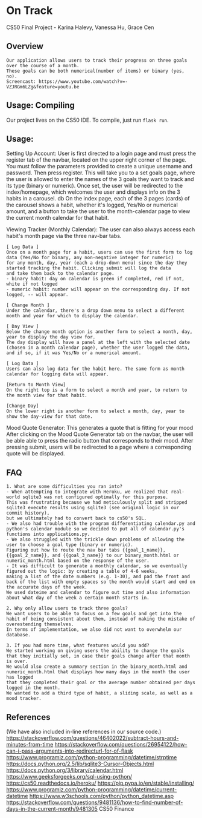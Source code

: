 # On Track
CS50 Final Project - Karina Halevy, Vanessa Hu, Grace Cen
## Overview
    Our application allows users to track their progress on three goals over the course of a month.
    These goals can be both numerical(number of items) or binary (yes, no).
    Screencast: https://www.youtube.com/watch?v=-VZJRGm6LZg&feature=youtu.be

## Usage: Compiling
Our project lives on the CS50 IDE. To compile, just run ```flask run```.

## Usage:

Setting Up Account:
User is first directed to a login page and must press the register tab of the navbar, located on the upper right corner of the page.
You must follow the parameters provided to create a unique username and password. Then press register.
This will take you to a set goals page, where the user is allowed to enter the names of the 3 goals they want to track and its type (binary or numeric).
Once set, the user will be redirected to the index/homepage, which welcomes the user and displays info on the 3 habits in a carousel.
db
On the index page, each of the 3 pages (cards) of the carousel shows a habit, whether it's logged, Yes/No or numerical amount, and a button to take the user
to the month-calendar page to view the current month calendar for that habit.

Viewing Tracker (Monthly Calendar):
    The user can also always access each habit's month page via the three nav-bar tabs.

    [ Log Data ]
    Once on a month page for a habit, users can use the first form to log data (Yes/No for binary, any non-negative integer for numeric)
    for any month, day, year (each a drop-down menu) since the day they started tracking the habit. Clicking submit will log the data
    and take them back to the calendar page.
    - binary habit: day on calendar is green if completed, red if not, white if not logged
    - numeric habit: number will appear on the corresponding day. If not logged, -- will appear.

    [ Change Month ]
    Under the calendar, there's a drop down menu to select a different month and year for which to display the calendar.

    [ Day View ]
    Below the change month option is another form to select a month, day, year to display the day view for.
    The day display will have a panel at the left with the selected date (chosen in a month calendar page), whether the user logged the data,
    and if so, if it was Yes/No or a numerical amount.

    [ Log Data ]
    Users can also log data for the habit here. The same form as month calendar for logging data will appear.

    [Return to Month View]
    On the right top is a form to select a month and year, to return to the month view for that habit.

    [Change Day]
    On the lower right is another form to select a month, day, year to show the day-view for that date.


Mood Quote Generator: This generates a quote that is fitting for your mood
    After clicking on the Mood Quote Generator tab on the navbar, the user will be able able to press the radio button that corresponds to their mood.
    After pressing submit, users will be redirected to a page where a corresponding quote will be displayed.

## FAQ
    1. What are some difficulties you ran into?
    - When attempting to integrate with Heroku, we realized that real-world sqlite3 was not configured optimally for this purpose.
    This was frustrating because we had meticulously split and stripped sqlite3 execute results using sqlite3 (see original logic in our commit history),
    but we ultimately had to convert back to cs50's SQL.
    - We also had trouble with the program differentiating calendar.py and python's calendar module so we decided to put all of calendar.py's functions into applications.py.
    - We also struggled with the trickle down problems of allowing the user to choose a goal type (binary or numeric).
    Figuring out how to route the nav bar tabs {{goal_1_name}}, {{goal_2_name}}, and {{goal_3_name}} to our binary_month.html or numeric_month.html based on the response of the user.
    - It was difficult to generate a monthly calendar, so we eventually figured out the logic: by creating a table of 4-6 weeks,
    making a list of the date numbers (e.g. 1-30), and pad the front and back of the list with empty spaces so the month would start and end on the accurate days of the week.
    We used dateime and calendar to figure out time and also information about what day of the week a certain month starts in.

    2. Why only allow users to track three goals?
    We want users to be able to focus on a few goals and get into the habit of being consistent about them, instead of making the mistake of overestending themselves.
    In terms of implementation, we also did not want to overwhelm our database.

    3. If you had more time, what features would you add?
    We started working on giving users the ability to change the goals that they initially set, in case their goals change after that month is over.
    We would also create a summary section in the binary_month.html and numeric_month.html that displays how many days in the month the user has logged
    that they completed their goal or the average number obtained per days logged in the month.
    We wanted to add a third type of habit, a sliding scale, as well as a mood tracker.

## References
(We have also included in-line references in our source code.)
https://stackoverflow.com/questions/46402022/subtract-hours-and-minutes-from-time
https://stackoverflow.com/questions/26954122/how-can-i-pass-arguments-into-redirecturl-for-of-flask
https://www.programiz.com/python-programming/datetime/strptime
https://docs.python.org/2.5/lib/sqlite3-Cursor-Objects.html
https://docs.python.org/3/library/calendar.html
https://www.geeksforgeeks.org/sql-using-python/
https://cs50.readthedocs.io/heroku/
https://pip.pypa.io/en/stable/installing/
https://www.programiz.com/python-programming/datetime/current-datetime
https://www.w3schools.com/python/python_datetime.asp
https://stackoverflow.com/questions/9481136/how-to-find-number-of-days-in-the-current-month/9481305
CS50 Finance
